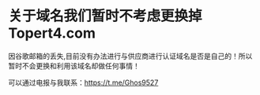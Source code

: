# 关于域名我们暂时不考虑更换掉Topert4.com

因谷歌邮箱的丢失,目前没有办法进行与供应商进行认证域名是否是自己的！所以暂时不会更换和利用该域名却做任何事情！

可以通过电报与我联系：https://t.me/Ghos9527
